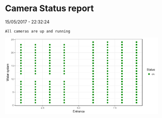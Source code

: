 Camera Status report
================
15/05/2017 - 22:32:24

    All cameras are up and running

![](camreport_files/figure-markdown_github/unnamed-chunk-2-1.png)
